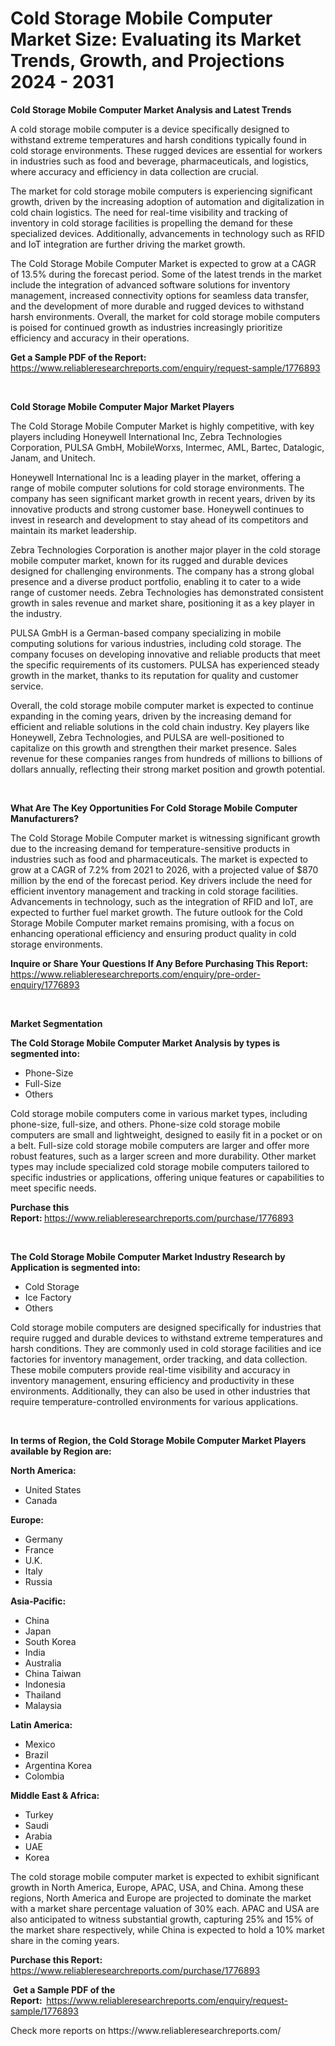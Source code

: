 <p><h1>Cold Storage Mobile Computer Market Size: Evaluating its Market Trends, Growth, and Projections 2024 - 2031</h1></p><p><strong>Cold Storage Mobile Computer Market Analysis and Latest Trends</strong></p>
<p><p>A cold storage mobile computer is a device specifically designed to withstand extreme temperatures and harsh conditions typically found in cold storage environments. These rugged devices are essential for workers in industries such as food and beverage, pharmaceuticals, and logistics, where accuracy and efficiency in data collection are crucial.</p><p>The market for cold storage mobile computers is experiencing significant growth, driven by the increasing adoption of automation and digitalization in cold chain logistics. The need for real-time visibility and tracking of inventory in cold storage facilities is propelling the demand for these specialized devices. Additionally, advancements in technology such as RFID and IoT integration are further driving the market growth.</p><p>The Cold Storage Mobile Computer Market is expected to grow at a CAGR of 13.5% during the forecast period. Some of the latest trends in the market include the integration of advanced software solutions for inventory management, increased connectivity options for seamless data transfer, and the development of more durable and rugged devices to withstand harsh environments. Overall, the market for cold storage mobile computers is poised for continued growth as industries increasingly prioritize efficiency and accuracy in their operations.</p></p>
<p><strong>Get a Sample PDF of the Report:&nbsp;</strong> <a href="https://www.reliableresearchreports.com/enquiry/request-sample/1776893">https://www.reliableresearchreports.com/enquiry/request-sample/1776893</a></p>
<p>&nbsp;</p>
<p><strong>Cold Storage Mobile Computer Major Market Players</strong></p>
<p><p>The Cold Storage Mobile Computer Market is highly competitive, with key players including Honeywell International Inc, Zebra Technologies Corporation, PULSA GmbH, MobileWorxs, Intermec, AML, Bartec, Datalogic, Janam, and Unitech.</p><p>Honeywell International Inc is a leading player in the market, offering a range of mobile computer solutions for cold storage environments. The company has seen significant market growth in recent years, driven by its innovative products and strong customer base. Honeywell continues to invest in research and development to stay ahead of its competitors and maintain its market leadership.</p><p>Zebra Technologies Corporation is another major player in the cold storage mobile computer market, known for its rugged and durable devices designed for challenging environments. The company has a strong global presence and a diverse product portfolio, enabling it to cater to a wide range of customer needs. Zebra Technologies has demonstrated consistent growth in sales revenue and market share, positioning it as a key player in the industry.</p><p>PULSA GmbH is a German-based company specializing in mobile computing solutions for various industries, including cold storage. The company focuses on developing innovative and reliable products that meet the specific requirements of its customers. PULSA has experienced steady growth in the market, thanks to its reputation for quality and customer service.</p><p>Overall, the cold storage mobile computer market is expected to continue expanding in the coming years, driven by the increasing demand for efficient and reliable solutions in the cold chain industry. Key players like Honeywell, Zebra Technologies, and PULSA are well-positioned to capitalize on this growth and strengthen their market presence. Sales revenue for these companies ranges from hundreds of millions to billions of dollars annually, reflecting their strong market position and growth potential.</p></p>
<p>&nbsp;</p>
<p><strong>What Are The Key Opportunities For Cold Storage Mobile Computer Manufacturers?</strong></p>
<p><p>The Cold Storage Mobile Computer market is witnessing significant growth due to the increasing demand for temperature-sensitive products in industries such as food and pharmaceuticals. The market is expected to grow at a CAGR of 7.2% from 2021 to 2026, with a projected value of $870 million by the end of the forecast period. Key drivers include the need for efficient inventory management and tracking in cold storage facilities. Advancements in technology, such as the integration of RFID and IoT, are expected to further fuel market growth. The future outlook for the Cold Storage Mobile Computer market remains promising, with a focus on enhancing operational efficiency and ensuring product quality in cold storage environments.</p></p>
<p><strong>Inquire or Share Your Questions If Any Before Purchasing This Report:</strong> <a href="https://www.reliableresearchreports.com/enquiry/pre-order-enquiry/1776893">https://www.reliableresearchreports.com/enquiry/pre-order-enquiry/1776893</a></p>
<p>&nbsp;</p>
<p><strong>Market Segmentation</strong></p>
<p><strong>The Cold Storage Mobile Computer Market Analysis by types is segmented into:</strong></p>
<p><ul><li>Phone-Size</li><li>Full-Size</li><li>Others</li></ul></p>
<p><p>Cold storage mobile computers come in various market types, including phone-size, full-size, and others. Phone-size cold storage mobile computers are small and lightweight, designed to easily fit in a pocket or on a belt. Full-size cold storage mobile computers are larger and offer more robust features, such as a larger screen and more durability. Other market types may include specialized cold storage mobile computers tailored to specific industries or applications, offering unique features or capabilities to meet specific needs.</p></p>
<p><strong>Purchase this Report:&nbsp;</strong><a href="https://www.reliableresearchreports.com/purchase/1776893">https://www.reliableresearchreports.com/purchase/1776893</a></p>
<p>&nbsp;</p>
<p><strong>The Cold Storage Mobile Computer Market Industry Research by Application is segmented into:</strong></p>
<p><ul><li>Cold Storage</li><li>Ice Factory</li><li>Others</li></ul></p>
<p><p>Cold storage mobile computers are designed specifically for industries that require rugged and durable devices to withstand extreme temperatures and harsh conditions. They are commonly used in cold storage facilities and ice factories for inventory management, order tracking, and data collection. These mobile computers provide real-time visibility and accuracy in inventory management, ensuring efficiency and productivity in these environments. Additionally, they can also be used in other industries that require temperature-controlled environments for various applications.</p></p>
<p>&nbsp;</p>
<p><strong>In terms of Region, the Cold Storage Mobile Computer Market Players available by Region are:</strong></p>
<p>
    <p> <strong> North America: </strong>
        <ul>
            <li>United States</li>
            <li>Canada</li>
        </ul>
        </p> 
    <p> <strong> Europe: </strong>
        <ul>
            <li>Germany</li>
            <li>France</li>
            <li>U.K.</li>
            <li>Italy</li>
            <li>Russia</li>
        </ul>
        </p> 
    <p> <strong> Asia-Pacific: </strong>
        <ul>
            <li>China</li>
            <li>Japan</li>
            <li>South Korea</li>
            <li>India</li>
            <li>Australia</li>
            <li>China Taiwan</li>
            <li>Indonesia</li>
            <li>Thailand</li>
            <li>Malaysia</li>
        </ul>
        </p> 
    <p> <strong> Latin America: </strong>
        <ul>
            <li>Mexico</li>
            <li>Brazil</li>
            <li>Argentina Korea</li>
            <li>Colombia</li>
        </ul>
        </p> 
    <p> <strong> Middle East & Africa: </strong>
        <ul>
            <li>Turkey</li>
            <li>Saudi</li>
            <li>Arabia</li>
            <li>UAE</li>
            <li>Korea</li>
        </ul>
    </p>
    </p>
<p><p>The cold storage mobile computer market is expected to exhibit significant growth in North America, Europe, APAC, USA, and China. Among these regions, North America and Europe are projected to dominate the market with a market share percentage valuation of 30% each. APAC and USA are also anticipated to witness substantial growth, capturing 25% and 15% of the market share respectively, while China is expected to hold a 10% market share in the coming years.</p></p>
<p><strong>Purchase this Report: </strong><a href="https://www.reliableresearchreports.com/purchase/1776893">https://www.reliableresearchreports.com/purchase/1776893</a></p>
<p>&nbsp;<strong>Get a Sample PDF of the Report:&nbsp;&nbsp;</strong><a href="https://www.reliableresearchreports.com/enquiry/request-sample/1776893">https://www.reliableresearchreports.com/enquiry/request-sample/1776893</a></p>
<p><strong></strong></p>
<p>Check more reports on https://www.reliableresearchreports.com/</p>